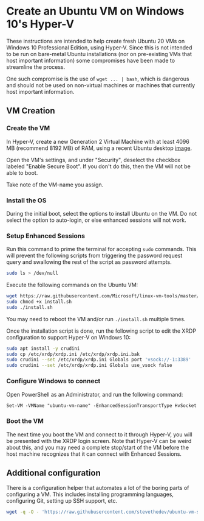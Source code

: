 # Create an Ubuntu VM on Windows 10's Hyper-V

These instructions are intended to help create fresh Ubuntu 20 VMs on
Windows 10 Professional Edition, using Hyper-V. Since this is not
intended to be run on bare-metal Ubuntu installations (nor on pre-existing
VMs that host important information) some compromises have been made
to streamline the process.

One such compromise is the use of `wget ... | bash`, which is dangerous
and should not be used on non-virtual machines or machines that currently
host important information.

## VM Creation

### Create the VM

In Hyper-V, create a new Generation 2 Virtual Machine with at least 4096 MB
(recommend 8192 MB) of RAM, using a recent Ubuntu desktop
[image](https://ubuntu.com/download/desktop).

Open the VM's settings, and under "Security", deselect the checkbox labeled
"Enable Secure Boot". If you don't do this, then the VM will not be able
to boot.

Take note of the VM-name you assign.

### Install the OS

During the initial boot, select the options to install Ubuntu on the VM.
Do not select the option to auto-login, or else enhanced sessions will
not work.

### Setup Enhanced Sessions

Run this command to prime the terminal for accepting `sudo` commands.
This will prevent the following scripts from triggering the password
request query and swallowing the rest of the script as password attempts.

```bash
sudo ls > /dev/null
```

Execute the following commands on the Ubuntu VM:

```bash
wget https://raw.githubusercontent.com/Microsoft/linux-vm-tools/master/ubuntu/18.04/install.sh
sudo chmod +x install.sh
sudo ./install.sh
```

You may need to reboot the VM and/or run `./install.sh` multiple times.

Once the installation script is done, run the following script to edit the
XRDP configuration to support Hyper-V on Windows 10:

```bash
sudo apt install -y crudini
sudo cp /etc/xrdp/xrdp.ini /etc/xrdp/xrdp.ini.bak
sudo crudini --set /etc/xrdp/xrdp.ini Globals port 'vsock://-1:3389'
sudo crudini --set /etc/xrdp/xrdp.ini Globals use_vsock false
```

### Configure Windows to connect

Open PowerShell as an Administrator, and run the following command:

```ps
Set-VM -VMName "ubuntu-vm-name" -EnhancedSessionTransportType HvSocket
```

### Boot the VM

The next time you boot the VM and connect to it through Hyper-V, you will
be presented with the XRDP login screen. Note that Hyper-V can be weird
about this, and you may need a complete stop/start of the VM before the
host machine recognizes that it can connect with Enhanced Sessions.

## Additional configuration

There is a configuration helper that automates a lot of the boring parts
of configuring a VM. This includes installing programming languages,
configuring Git, setting up SSH support, etc.

```bash
wget -q -O - 'https://raw.githubusercontent.com/stevethedev/ubuntu-vm-setup/master/setup-vm.sh' | bash
```
